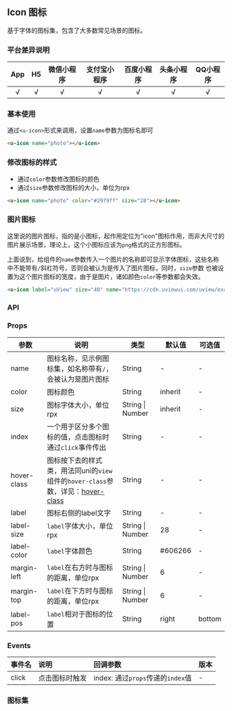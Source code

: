 ## Icon 图标

<demo-model url="/pages/componentsA/icon/index"></demo-model>


基于字体的图标集，包含了大多数常见场景的图标。

### 平台差异说明

|App|H5|微信小程序|支付宝小程序|百度小程序|头条小程序|QQ小程序|
|:-:|:-:|:-:|:-:|:-:|:-:|:-:|
|√|√|√|√|√|√|√|

### 基本使用

通过`<u-icon>`形式来调用，设置`name`参数为图标名即可

```html
<u-icon name="photo"></u-icon>
```

### 修改图标的样式

- 通过`color`参数修改图标的颜色
- 通过`size`参数修改图标的大小，单位为rpx

```html
<u-icon name="photo" color="#2979ff" size="28"></u-icon>
```

### 图片图标 <Badge text="2.3.0" type="tip"/>

这里说的图片图标，指的是小图标，起作用定位为"icon"图标作用，而非大尺寸的图片展示场景，理论上，这个小图标应该为`png`格式的正方形图标。

上面说到，给组件的`name`参数传入一个图片的名称即可显示字体图标，这些名称中不能带有`/`斜杠符号，否则会被认为是传入了图片图标，同时，`size`参数
也被设置为这个图片图标的宽度，由于是图片，诸如颜色`color`等参数都会失效。

```html
<u-icon label="uView" size="40" name="https://cdn.uviewui.com/uview/example/button.png"></u-icon>
```


### API

### Props

| 参数      | 说明        | 类型     |  默认值  |  可选值   |
|-----------|-----------|----------|----------|---------|
| name | 图标名称，见示例图标集，如名称带有`/`，会被认为是图片图标  | String | - | - |
| color | 图标颜色 | String  | inherit | - |
| size | 图标字体大小，单位rpx | String \| Number  | inherit | - |
| index | 一个用于区分多个图标的值，点击图标时通过`click`事件传出 | String  | - | - |
| hover-class | 图标按下去的样式类，用法同uni的`view`组件的`hover-class`参数，详见：[hover-class](https://uniapp.dcloud.io/component/view) | String  | - | - |
| label | 图标右侧的label文字 | String  | - | - |
| label-size | `label`字体大小，单位rpx | String \| Number  | 28 | - |
| label-color | `label`字体颜色 | String  | #606266 | - |
| margin-left | `label`在右方时与图标的距离，单位rpx | String \| Number  | 6 | - |
| margin-top | `label`在下方时与图标的距离，单位rpx | String \| Number  | 6 | - |
| label-pos | `label`相对于图标的位置 | String  | right | bottom |

### Events

|事件名|说明|回调参数|版本|
|:-|:-|:-|:-|
|click|点击图标时触发|index: 通过`props`传递的`index`值|-|

### 图标集

<icon />

